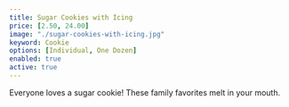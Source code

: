 ```yaml
---
title: Sugar Cookies with Icing
price: [2.50, 24.00]
image: "./sugar-cookies-with-icing.jpg"
keyword: Cookie
options: [Individual, One Dozen]
enabled: true
active: true
---
```

Everyone loves a sugar cookie! These family favorites melt in your mouth.

